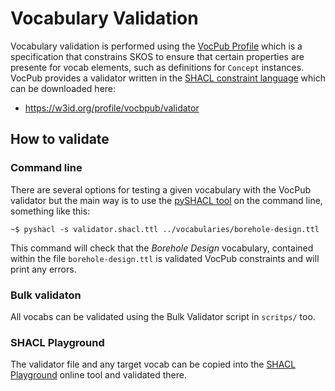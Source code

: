 # Vocabulary Validation

Vocabulary validation is performed using the [VocPub Profile](https://w3id.org/profile/vocbpub) which is a specification that constrains SKOS to ensure that certain properties are presente for vocab elements, such as definitions for `Concept` instances. VocPub provides a validator written in the [SHACL constraint language](https://www.w3.org/TR/shacl/) which can be downloaded here:

* <https://w3id.org/profile/vocbpub/validator>

## How to validate
### Command line
There are several options for testing a given vocabulary with the VocPub validator but the main way is to use the [pySHACL tool](https://github.com/RDFLib/pySHACL) on the command line, something like this:

```
~$ pyshacl -s validator.shacl.ttl ../vocabularies/borehole-design.ttl
```
This command will check that the *Borehole Design* vocabulary, contained within the file `borehole-design.ttl` is validated VocPub constraints and will print any errors.

### Bulk validaton
All vocabs can be validated using the Bulk Validator script in `scritps/` too.

### SHACL Playground
The validator file and any target vocab can be copied into the [SHACL Playground](https://shacl.org/playground/) online tool and validated there.
